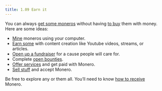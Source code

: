 ```yaml
---
title: 1.09 Earn it
---
```

You can always [get some moneros](1.06_getting_monero.md) without having [to buy](1.07_buy_monero.md) them with money. Here are some ideas:

- [Mine](1.10_mine_monero.md) moneros using your computer.
- [Earn some](1.15_tip_monero.md) with content creation like Youtube videos, streams, or articles.
- [Open up a fundraiser](https://kuno.anne.media/) for a cause people will care for.
- Complete [open bounties](https://bounties.monero.social/).
- [Offer services](https://monerica.com/) and get paid with Monero.
- [Sell stuff](https://moneromarket.io/) and accept Monero.

Be free to explore any or them all. You’ll need to know [how to receive](1.11_receive_monero.md) Monero.
